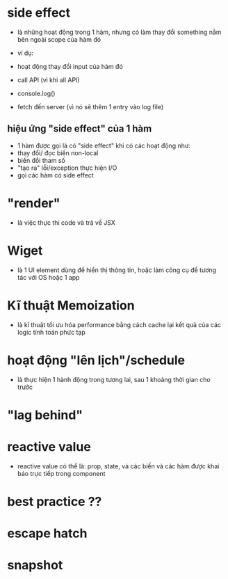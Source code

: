 # side effect

- là những hoạt động trong 1 hàm, nhưng có làm thay đổi something nằm bên ngoài scope của hàm đó

- ví dụ:
- hoạt động thay đổi input của hàm đó
- call API (vì khi all API)
- console.log()
- fetch đến server (vì nó sẽ thêm 1 entry vào log file)
<!-- SOURCE:  https://daveceddia.com/react-redux-immutability-guide/#what-is-immutability -->

## hiệu ứng "side effect" của 1 hàm

- 1 hàm được gọi là có "side effect" khi có các hoạt động như:
- thay đổi/ đọc biến non-local
- biến đổi tham số
- "tạo ra" lỗi/exception
  thực hiện I/O
- gọi các hàm có side effect

# "render"

- là việc thực thi code và trả về JSX

# Wiget

- là 1 UI element dùng để hiển thị thông tin, hoặc làm công cụ để tương tác với OS hoặc 1 app

# Kĩ thuật Memoization

- là kĩ thuật tối ưu hóa performance bằng cách cache lại kết quả của các logic tính toán phức tạp

# hoạt động "lên lịch"/schedule

- là thực hiện 1 hành động trong tương lai, sau 1 khoảng thời gian cho trước

# "lag behind"

# reactive value

- reactive value có thể là: prop, state, và các biến và các hàm được khai báo trực tiếp trong component

# best practice ??

# escape hatch

# snapshot